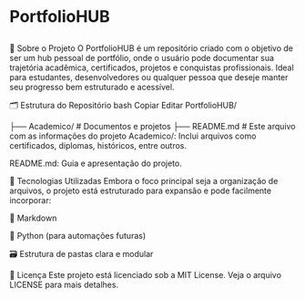 # PortfolioHUB
📌 Sobre o Projeto
O PortfolioHUB é um repositório criado com o objetivo de ser um hub pessoal de portfólio, onde o usuário pode documentar sua trajetória acadêmica, certificados, projetos e conquistas profissionais. Ideal para estudantes, desenvolvedores ou qualquer pessoa que deseje manter seu progresso bem estruturado e acessível.

🗂️ Estrutura do Repositório
bash
Copiar
Editar
PortfolioHUB/

├── Academico/         # Documentos e projetos
├── README.md          # Este arquivo com as informações do projeto
Academico/: Inclui arquivos como certificados, diplomas, históricos, entre outros.

README.md: Guia e apresentação do projeto.

🚀 Tecnologias Utilizadas
Embora o foco principal seja a organização de arquivos, o projeto está estruturado para expansão e pode facilmente incorporar:

📄 Markdown

🐍 Python (para automações futuras)

🗃️ Estrutura de pastas clara e modular

📄 Licença
Este projeto está licenciado sob a MIT License. Veja o arquivo LICENSE para mais detalhes.

